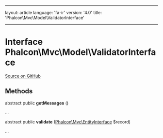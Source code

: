 * * *

layout: article language: 'fa-ir' version: '4.0' title: 'Phalcon\Mvc\Model\ValidatorInterface'

* * *

# Interface **Phalcon\Mvc\Model\ValidatorInterface**

<a href="https://github.com/phalcon/cphalcon/tree/v4.0.0/phalcon/mvc/model/validatorinterface.zep" class="btn btn-default btn-sm">Source on GitHub</a>

## Methods

abstract public **getMessages** ()

...

abstract public **validate** ([Phalcon\Mvc\EntityInterface](/4.0/en/api/Phalcon_Mvc_EntityInterface) $record)

...